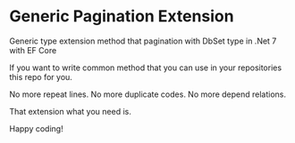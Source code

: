 # Generic Pagination Extension
Generic type extension method that pagination with DbSet type in .Net 7 with EF Core

If you want to write common method that you can use in your repositories this repo for you.

No more repeat lines.
No more duplicate codes.
No more depend relations.

That extension what you need is.

Happy coding!
